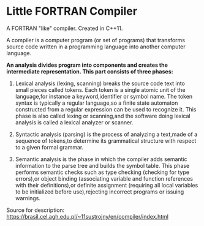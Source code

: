# Little FORTRAN Compiler
 A FORTRAN "like" compiler. Created in C++11.

A compiler is a computer program (or set of programs) that transforms source code written in a programming language into another computer language.

**An analysis divides program into components and creates the intermediate representation. This part consists of three phases:**

1. Lexical analysis (lexing, scanning) breaks the source code text into small pieces called tokens. Each token is a single atomic unit of the language,for instance a keyword,identifier or symbol name. The token syntax is typically a regular language,so a finite state automaton constructed from a regular expression can be used to recognize it. This phase is also called lexing or scanning,and the software doing lexical analysis is called a lexical analyzer or scanner.

2. Syntactic analysis (parsing) is the process of analyzing a text,made of a sequence of tokens,to determine its grammatical structure with respect to a given formal grammar.

3. Semantic analysis is the phase in which the compiler adds semantic information to the parse tree and builds the symbol table. This phase performs semantic checks such as type checking (checking for type errors),or object binding (associating variable and function references with their definitions),or definite assignment (requiring all local variables to be initialized before use),rejecting incorrect programs or issuing warnings.


Source for description: https://brasil.cel.agh.edu.pl/~11sustrojny/en/compiler/index.html
